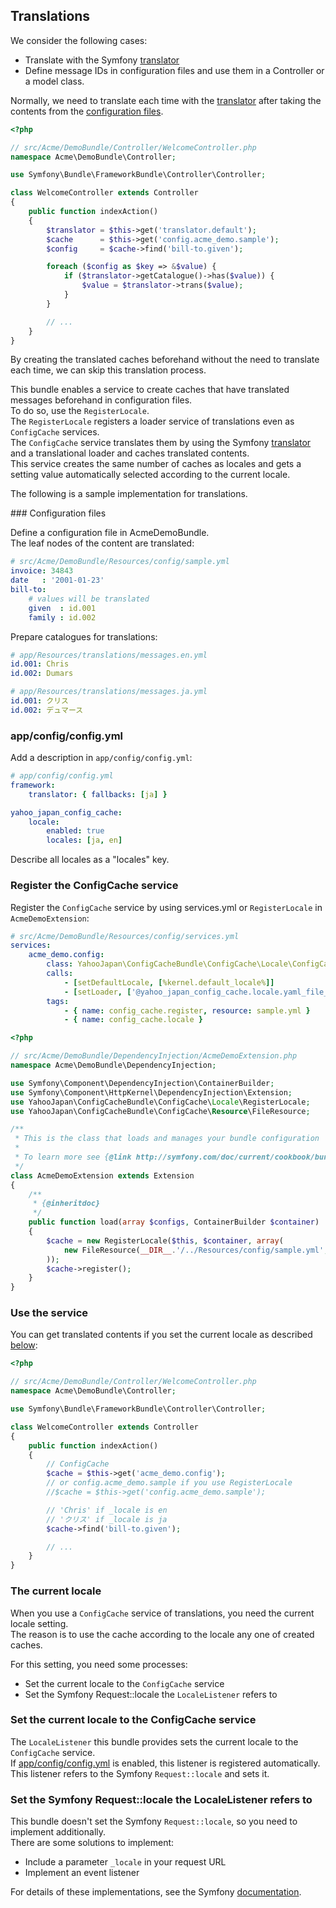 Translations
------------

We consider the following cases:
* Translate with the Symfony [translator](http://symfony.com/doc/current/book/translation.html)
* Define message IDs in configuration files and use them in a Controller or a model class.

Normally, we need to translate each time with the [translator](http://symfony.com/doc/current/book/translation.html) after taking the contents from the [configuration files](#sample_config).

```php
<?php

// src/Acme/DemoBundle/Controller/WelcomeController.php
namespace Acme\DemoBundle\Controller;

use Symfony\Bundle\FrameworkBundle\Controller\Controller;

class WelcomeController extends Controller
{
    public function indexAction()
    {
        $translator = $this->get('translator.default');
        $cache      = $this->get('config.acme_demo.sample');
        $config     = $cache->find('bill-to.given');

        foreach ($config as $key => &$value) {
            if ($translator->getCatalogue()->has($value)) {
                $value = $translator->trans($value);
            }
        }

        // ...
    }
}
```

By creating the translated caches beforehand without the need to translate each time, we can skip this translation process.

This bundle enables a service to create caches that have translated messages beforehand in configuration files.  
To do so, use the `RegisterLocale`.  
The `RegisterLocale` registers a loader service of translations even as `ConfigCache` services.  
The `ConfigCache` service translates them by using the Symfony [translator]((http://symfony.com/doc/current/book/translation.html)) and a translational loader and caches translated contents.  
This service creates the same number of caches as locales and gets a setting value automatically selected according to the current locale.

The following is a sample implementation for translations.

<a id="sample_config">
### Configuration files

Define a configuration file in AcmeDemoBundle.  
The leaf nodes of the content are translated:

```yml
# src/Acme/DemoBundle/Resources/config/sample.yml
invoice: 34843
date   : '2001-01-23'
bill-to:
    # values will be translated
    given  : id.001
    family : id.002
```

Prepare catalogues for translations:

```yml
# app/Resources/translations/messages.en.yml
id.001: Chris
id.002: Dumars
```

```yml
# app/Resources/translations/messages.ja.yml
id.001: クリス
id.002: デュマース
```

### app/config/config.yml

Add a description in `app/config/config.yml`:

```yml
# app/config/config.yml
framework:
    translator: { fallbacks: [ja] }

yahoo_japan_config_cache:
    locale:
        enabled: true
        locales: [ja, en]
```

Describe all locales as a "locales" key.

### Register the ConfigCache service

Register the `ConfigCache` service by using services.yml or `RegisterLocale` in `AcmeDemoExtension`:

```yml
# src/Acme/DemoBundle/Resources/config/services.yml
services:
    acme_demo.config:
        class: YahooJapan\ConfigCacheBundle\ConfigCache\Locale\ConfigCache
        calls:
            - [setDefaultLocale, [%kernel.default_locale%]]
            - [setLoader, ['@yahoo_japan_config_cache.locale.yaml_file_loader']]
        tags:
            - { name: config_cache.register, resource: sample.yml }
            - { name: config_cache.locale }
```

```php
<?php

// src/Acme/DemoBundle/DependencyInjection/AcmeDemoExtension.php
namespace Acme\DemoBundle\DependencyInjection;

use Symfony\Component\DependencyInjection\ContainerBuilder;
use Symfony\Component\HttpKernel\DependencyInjection\Extension;
use YahooJapan\ConfigCacheBundle\ConfigCache\Locale\RegisterLocale;
use YahooJapan\ConfigCacheBundle\ConfigCache\Resource\FileResource;

/**
 * This is the class that loads and manages your bundle configuration
 *
 * To learn more see {@link http://symfony.com/doc/current/cookbook/bundles/extension.html}
 */
class AcmeDemoExtension extends Extension
{
    /**
     * {@inheritdoc}
     */
    public function load(array $configs, ContainerBuilder $container)
    {
        $cache = new RegisterLocale($this, $container, array(
            new FileResource(__DIR__.'/../Resources/config/sample.yml', null, 'sample'),
        ));
        $cache->register();
    }
}
```

### Use the service

You can get translated contents if you set the current locale as described [below](#the-current-locale):

```php
<?php

// src/Acme/DemoBundle/Controller/WelcomeController.php
namespace Acme\DemoBundle\Controller;

use Symfony\Bundle\FrameworkBundle\Controller\Controller;

class WelcomeController extends Controller
{
    public function indexAction()
    {
        // ConfigCache
        $cache = $this->get('acme_demo.config');
        // or config.acme_demo.sample if you use RegisterLocale
        //$cache = $this->get('config.acme_demo.sample');

        // 'Chris' if _locale is en
        // 'クリス' if _locale is ja
        $cache->find('bill-to.given');

        // ...
    }
}
```

### The current locale

When you use a `ConfigCache` service of translations, you need the current locale setting.  
The reason is to use the cache according to the locale any one of created caches.

For this setting, you need some processes:

* Set the current locale to the `ConfigCache` service
* Set the Symfony Request::locale the `LocaleListener` refers to

### Set the current locale to the ConfigCache service

The `LocaleListener` this bundle provides sets the current locale to the `ConfigCache` service.  
If [app/config/config.yml](#appconfigconfigyml) is enabled, this listener is registered automatically.
This listener refers to the Symfony `Request::locale` and sets it.

### Set the Symfony Request::locale the LocaleListener refers to

This bundle doesn't set the Symfony `Request::locale`, so you need to implement additionally.  
There are some solutions to implement:
* Include a parameter `_locale` in your request URL
* Implement an event listener

For details of these implementations, see the Symfony [documentation](http://symfony.com/doc/current/book/translation.html#handling-the-user-s-locale).
